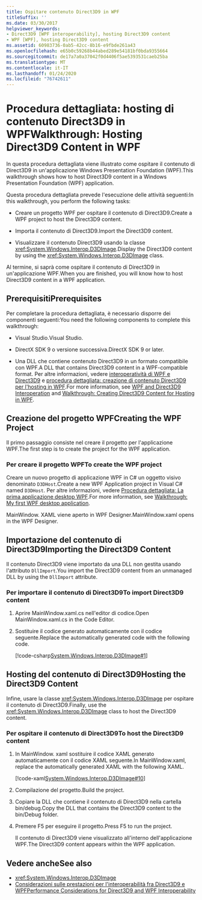 ```yaml
---
title: Ospitare contenuto Direct3D9 in WPF
titleSuffix: ''
ms.date: 03/30/2017
helpviewer_keywords:
- Direct3D9 [WPF interoperability], hosting Direct3D9 content
- WPF [WPF], hosting Direct3D9 content
ms.assetid: 60983736-0ab5-42cc-8b16-e9fbde261a43
ms.openlocfilehash: e65b0c59268b44abed289e54181bf0bda9355664
ms.sourcegitcommit: de17a7a0a37042f0d4406f5ae5393531caeb25ba
ms.translationtype: MT
ms.contentlocale: it-IT
ms.lasthandoff: 01/24/2020
ms.locfileid: "76742611"
---
```

# <a name="walkthrough-hosting-direct3d9-content-in-wpf"></a><span data-ttu-id="13275-102">Procedura dettagliata: hosting di contenuto Direct3D9 in WPF</span><span class="sxs-lookup"><span data-stu-id="13275-102">Walkthrough: Hosting Direct3D9 Content in WPF</span></span>

<span data-ttu-id="13275-103">In questa procedura dettagliata viene illustrato come ospitare il contenuto di Direct3D9 in un'applicazione Windows Presentation Foundation (WPF).</span><span class="sxs-lookup"><span data-stu-id="13275-103">This walkthrough shows how to host Direct3D9 content in a Windows Presentation Foundation (WPF) application.</span></span>

<span data-ttu-id="13275-104">Questa procedura dettagliata prevede l'esecuzione delle attività seguenti:</span><span class="sxs-lookup"><span data-stu-id="13275-104">In this walkthrough, you perform the following tasks:</span></span>

- <span data-ttu-id="13275-105">Creare un progetto WPF per ospitare il contenuto di Direct3D9.</span><span class="sxs-lookup"><span data-stu-id="13275-105">Create a WPF project to host the Direct3D9 content.</span></span>

- <span data-ttu-id="13275-106">Importa il contenuto di Direct3D9.</span><span class="sxs-lookup"><span data-stu-id="13275-106">Import the Direct3D9 content.</span></span>

- <span data-ttu-id="13275-107">Visualizzare il contenuto Direct3D9 usando la classe <xref:System.Windows.Interop.D3DImage>.</span><span class="sxs-lookup"><span data-stu-id="13275-107">Display the Direct3D9 content by using the <xref:System.Windows.Interop.D3DImage> class.</span></span>

 <span data-ttu-id="13275-108">Al termine, si saprà come ospitare il contenuto di Direct3D9 in un'applicazione WPF.</span><span class="sxs-lookup"><span data-stu-id="13275-108">When you are finished, you will know how to host Direct3D9 content in a WPF application.</span></span>

## <a name="prerequisites"></a><span data-ttu-id="13275-109">Prerequisiti</span><span class="sxs-lookup"><span data-stu-id="13275-109">Prerequisites</span></span>

<span data-ttu-id="13275-110">Per completare la procedura dettagliata, è necessario disporre dei componenti seguenti:</span><span class="sxs-lookup"><span data-stu-id="13275-110">You need the following components to complete this walkthrough:</span></span>

- <span data-ttu-id="13275-111">Visual Studio.</span><span class="sxs-lookup"><span data-stu-id="13275-111">Visual Studio.</span></span>

- <span data-ttu-id="13275-112">DirectX SDK 9 o versione successiva.</span><span class="sxs-lookup"><span data-stu-id="13275-112">DirectX SDK 9 or later.</span></span>

- <span data-ttu-id="13275-113">Una DLL che contiene contenuto Direct3D9 in un formato compatibile con WPF.</span><span class="sxs-lookup"><span data-stu-id="13275-113">A DLL that contains Direct3D9 content in a WPF-compatible format.</span></span> <span data-ttu-id="13275-114">Per altre informazioni, vedere [interoperatività di WPF e Direct3D9](wpf-and-direct3d9-interoperation.md) e [procedura dettagliata: creazione di contenuto Direct3D9 per l'hosting in WPF](walkthrough-creating-direct3d9-content-for-hosting-in-wpf.md).</span><span class="sxs-lookup"><span data-stu-id="13275-114">For more information, see [WPF and Direct3D9 Interoperation](wpf-and-direct3d9-interoperation.md) and [Walkthrough: Creating Direct3D9 Content for Hosting in WPF](walkthrough-creating-direct3d9-content-for-hosting-in-wpf.md).</span></span>

## <a name="creating-the-wpf-project"></a><span data-ttu-id="13275-115">Creazione del progetto WPF</span><span class="sxs-lookup"><span data-stu-id="13275-115">Creating the WPF Project</span></span>

<span data-ttu-id="13275-116">Il primo passaggio consiste nel creare il progetto per l'applicazione WPF.</span><span class="sxs-lookup"><span data-stu-id="13275-116">The first step is to create the project for the WPF application.</span></span>

### <a name="to-create-the-wpf-project"></a><span data-ttu-id="13275-117">Per creare il progetto WPF</span><span class="sxs-lookup"><span data-stu-id="13275-117">To create the WPF project</span></span>

<span data-ttu-id="13275-118">Creare un nuovo progetto di applicazione WPF in C# un oggetto visivo denominato `D3DHost`.</span><span class="sxs-lookup"><span data-stu-id="13275-118">Create a new WPF Application project in Visual C# named `D3DHost`.</span></span> <span data-ttu-id="13275-119">Per altre informazioni, vedere [Procedura dettagliata: La prima applicazione desktop WPF](../getting-started/walkthrough-my-first-wpf-desktop-application.md).</span><span class="sxs-lookup"><span data-stu-id="13275-119">For more information, see [Walkthrough: My first WPF desktop application](../getting-started/walkthrough-my-first-wpf-desktop-application.md).</span></span>

<span data-ttu-id="13275-120">MainWindow. XAML viene aperto in WPF Designer.</span><span class="sxs-lookup"><span data-stu-id="13275-120">MainWindow.xaml opens in the WPF Designer.</span></span>

## <a name="importing-the-direct3d9-content"></a><span data-ttu-id="13275-121">Importazione del contenuto di Direct3D9</span><span class="sxs-lookup"><span data-stu-id="13275-121">Importing the Direct3D9 Content</span></span>

<span data-ttu-id="13275-122">Il contenuto Direct3D9 viene importato da una DLL non gestita usando l'attributo `DllImport`.</span><span class="sxs-lookup"><span data-stu-id="13275-122">You import the Direct3D9 content from an unmanaged DLL by using the `DllImport` attribute.</span></span>

### <a name="to-import-direct3d9-content"></a><span data-ttu-id="13275-123">Per importare il contenuto di Direct3D9</span><span class="sxs-lookup"><span data-stu-id="13275-123">To import Direct3D9 content</span></span>

1. <span data-ttu-id="13275-124">Aprire MainWindow.xaml.cs nell'editor di codice.</span><span class="sxs-lookup"><span data-stu-id="13275-124">Open MainWindow.xaml.cs in the Code Editor.</span></span>

2. <span data-ttu-id="13275-125">Sostituire il codice generato automaticamente con il codice seguente.</span><span class="sxs-lookup"><span data-stu-id="13275-125">Replace the automatically generated code with the following code.</span></span>

    [!code-csharp[System.Windows.Interop.D3DImage#1](~/samples/snippets/csharp/VS_Snippets_Wpf/System.Windows.Interop.D3DImage/CS/window1.xaml.cs#1)]

## <a name="hosting-the-direct3d9-content"></a><span data-ttu-id="13275-126">Hosting del contenuto di Direct3D9</span><span class="sxs-lookup"><span data-stu-id="13275-126">Hosting the Direct3D9 Content</span></span>

<span data-ttu-id="13275-127">Infine, usare la classe <xref:System.Windows.Interop.D3DImage> per ospitare il contenuto di Direct3D9.</span><span class="sxs-lookup"><span data-stu-id="13275-127">Finally, use the <xref:System.Windows.Interop.D3DImage> class to host the Direct3D9 content.</span></span>

### <a name="to-host-the-direct3d9-content"></a><span data-ttu-id="13275-128">Per ospitare il contenuto di Direct3D9</span><span class="sxs-lookup"><span data-stu-id="13275-128">To host the Direct3D9 content</span></span>

1. <span data-ttu-id="13275-129">In MainWindow. xaml sostituire il codice XAML generato automaticamente con il codice XAML seguente.</span><span class="sxs-lookup"><span data-stu-id="13275-129">In MainWindow.xaml, replace the automatically generated XAML with the following XAML.</span></span>

    [!code-xaml[System.Windows.Interop.D3DImage#10](~/samples/snippets/csharp/VS_Snippets_Wpf/System.Windows.Interop.D3DImage/CS/window1.xaml#10)]

2. <span data-ttu-id="13275-130">Compilazione del progetto.</span><span class="sxs-lookup"><span data-stu-id="13275-130">Build the project.</span></span>

3. <span data-ttu-id="13275-131">Copiare la DLL che contiene il contenuto di Direct3D9 nella cartella bin/debug.</span><span class="sxs-lookup"><span data-stu-id="13275-131">Copy the DLL that contains the Direct3D9 content to the bin/Debug folder.</span></span>

4. <span data-ttu-id="13275-132">Premere F5 per eseguire il progetto.</span><span class="sxs-lookup"><span data-stu-id="13275-132">Press F5 to run the project.</span></span>

    <span data-ttu-id="13275-133">Il contenuto di Direct3D9 viene visualizzato all'interno dell'applicazione WPF.</span><span class="sxs-lookup"><span data-stu-id="13275-133">The Direct3D9 content appears within the WPF application.</span></span>

## <a name="see-also"></a><span data-ttu-id="13275-134">Vedere anche</span><span class="sxs-lookup"><span data-stu-id="13275-134">See also</span></span>

- <xref:System.Windows.Interop.D3DImage>
- [<span data-ttu-id="13275-135">Considerazioni sulle prestazioni per l'interoperabilità fra Direct3D9 e WPF</span><span class="sxs-lookup"><span data-stu-id="13275-135">Performance Considerations for Direct3D9 and WPF Interoperability</span></span>](performance-considerations-for-direct3d9-and-wpf-interoperability.md)
